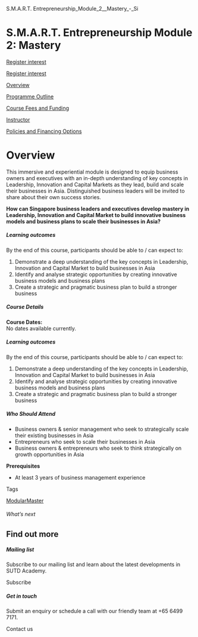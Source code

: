S.M.A.R.T. Entrepreneurship_Module_2__Mastery_-_Si



S.M.A.R.T. Entrepreneurship Module 2: Mastery
=============================================

[Register interest](/admissions/academy/modular-master/register-your-interest-modularmaster-certificate-in-SMART-entrepreneurship)

[Register interest](/admissions/academy/modular-master/register-your-interest-modularmaster-certificate-in-SMART-entrepreneurship)

[Overview](/course/smart-entrepreneurship-module-2-mastery/#tabs)

[Programme Outline](/course/smart-entrepreneurship-module-2-mastery/programme-outline/#tabs)

[Course Fees and Funding](/course/smart-entrepreneurship-module-2-mastery/course-fees-and-funding/#tabs)

[Instructor](/course/smart-entrepreneurship-module-2-mastery/instructor/#tabs)

[Policies and Financing Options](/course/smart-entrepreneurship-module-2-mastery/policies-and-financing-options/#tabs)

Overview
========

This immersive and experiential module is designed to equip business owners and executives with an in-depth understanding of key concepts in Leadership, Innovation and Capital Markets as they lead, build and scale their businesses in Asia. Distinguished business leaders will be invited to share about their own success stories.

**How can Singapore business leaders and executives develop mastery in Leadership, Innovation and Capital Market to build innovative business models and business plans to scale their businesses in Asia?**

##### **Learning outcomes**

By the end of this course, participants should be able to / can expect to:

1. Demonstrate a deep understanding of the key concepts in Leadership, Innovation and Capital Market to build businesses in Asia
2. Identify and analyse strategic opportunities by creating innovative business models and business plans
3. Create a strategic and pragmatic business plan to build a stronger business

##### **Course Details**

**Course Dates:**  
No dates available currently.

##### **Learning outcomes**

By the end of this course, participants should be able to / can expect to:

1. Demonstrate a deep understanding of the key concepts in Leadership, Innovation and Capital Market to build businesses in Asia
2. Identify and analyse strategic opportunities by creating innovative business models and business plans
3. Create a strategic and pragmatic business plan to build a stronger business

##### **Who Should Attend**

* Business owners & senior management who seek to strategically scale their existing businesses in Asia
* Entrepreneurs who seek to scale their businesses in Asia
* Business owners & entrepreneurs who seek to think strategically on growth opportunities in Asia

**Prerequisites**

* At least 3 years of business management experience

Tags

[ModularMaster](/admissions/academy/courses-and-modules/?academy-type-course=792)

###### What’s next

Find out more
-------------

##### Mailing list

Subscribe to our mailing list and learn about the latest developments in SUTD Academy.

Subscribe

##### Get in touch

Submit an enquiry or schedule a call with our friendly team at +65 6499 7171.

Contact us

